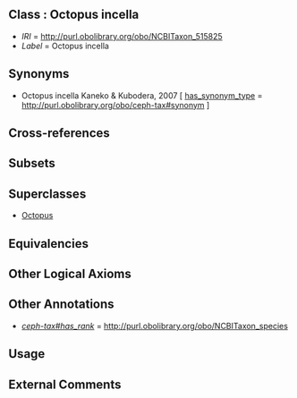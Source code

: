 
## Class : Octopus incella

 * *IRI* = http://purl.obolibrary.org/obo/NCBITaxon_515825
 * *Label* = Octopus incella

## Synonyms

 * Octopus incella Kaneko & Kubodera, 2007 [ [has_synonym_type](../../pe/oboInOwl#hasSynonymType.md) = http://purl.obolibrary.org/obo/ceph-tax#synonym ]

## Cross-references


## Subsets


## Superclasses

 * [Octopus](../../NCBITaxon/43/NCBITaxon_6643.md)

## Equivalencies


## Other Logical Axioms


## Other Annotations

 * *[ceph-tax#has_rank](../../ceph-tax#has/nk/ceph-tax#has_rank.md)* = http://purl.obolibrary.org/obo/NCBITaxon_species

## Usage


## External Comments


